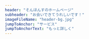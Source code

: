 ```yaml
---
header: "そんほんすのホームページ"
subheader: "お会いできてうれしいです！"
imageFileName: "header-bg.jpg"
jumpToAnchor: "サービス"
jumpToAnchorText: "もっと詳しく"
---
```

